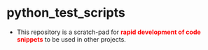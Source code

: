 # python_test_scripts

- This repository is a scratch-pad for <span style="color:red"> **rapid development of code snippets** </span> to be used in other projects.
